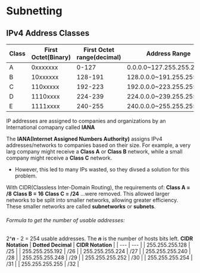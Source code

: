 # Subnetting
## IPv4 Address Classes
| **Class** | **First Octet(Binary)** | **First Octet range(decimal)** | **Address Range** |
| --- | --- | --- | --- |
| A | 0xxxxxxx | 0-127 | 0.0.0.0~127.255.255.255 |
| B | 10xxxxxx | 128-191 | 128.0.0.0~191.255.255.255 |
| C | 110xxxxx | 192-223 | 192.0.0.0~223.255.255.255 |
| D | 1110xxxx | 224-239 | 224.0.0.0~239.255.255.255 |
| E | 1111xxxx | 240-255 | 240.0.0.0~255.255.255.255 |

IP addresses are assigned to companies and organizations by an International comapany called **IANA**

The **IANA(Internet Assigned Numbers Authority)** assigns IPv4 addresses/networks to companies based on their size.
For example, a very larg company might receive a **Class A** or **Class B** network, while a small company might receive a **Class C** network.
 - However, this led to many IPs wasted, so they divsed a solution for this problem.

With CIDR(Classless Inter-Domain Routing), the requirements of:
**Class A = /8**
**Class B = 16**
**Class C = /24**
...were removed.
This allowed larger networks to be split into smaller networks, allowing greater efficiency. These smaller networks are called **subnetworks** or **subnets**.

###### Formula to get the number of usable addresses:
2^***n*** - 2 = 254 usable addresses. The ***n*** is the number of hosts bits left. 
**CIDR Notation**
| **Dotted Decimal** | **CIDR Notation** |
| --- | --- |
| 255.255.255.128 | /25 |
| 255.255.255.192 | /26 |
| 255.255.255.224 | /27 |
| 255.255.255.240 | /28 |
| 255.255.255.248 | /29 |
| 255.255.255.252 | /30 |
| 255.255.255.254 | /31 |
| 255.255.255.255 | /32 |
